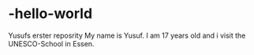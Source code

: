 # -hello-world
Yusufs erster reposrity
My name is Yusuf. I am 17 years old and i visit the UNESCO-School in Essen.
